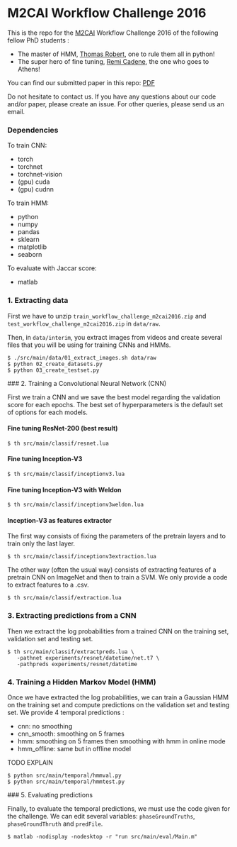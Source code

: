 # M2CAI Workflow Challenge 2016

This is the repo for the [M2CAI](http://camma.u-strasbg.fr/m2cai2016/) Workflow Challenge 2016 of the following fellow PhD students :

- The master of HMM, [Thomas Robert](http://www.thomas-robert.fr/en/), one to rule them all in python!
- The super hero of fine tuning, [Remi Cadene](http://remicadene.com), the one who goes to Athens!

You can find our submitted paper in this repo: [PDF](https://github.com/Cadene/torchnet-m2caiworkflow/raw/master/docs/m2cai_workflow_lip6_report.pdf)

Do not hesitate to contact us. If you have any questions about our code and/or paper, please create an issue. For other queries, please send us an email.

### Dependencies

To train CNN:

- torch
- torchnet
- torchnet-vision
- (gpu) cuda
- (gpu) cudnn

To train HMM:

- python
- numpy
- pandas
- sklearn
- matplotlib
- seaborn

To evaluate with Jaccar score:

- matlab

### 1. Extracting data

First we have to unzip `train_workflow_challenge_m2cai2016.zip` and `test_workflow_challenge_m2cai2016.zip` in `data/raw`.

Then, in `data/interim`, you extract images from videos and create several files that you will be using for training CNNs and HMMs.

```
$ ./src/main/data/01_extract_images.sh data/raw
$ python 02_create_datasets.py
$ python 03_create_testset.py
```

### 2. Training a Convolutional Neural Network (CNN)

First we train a CNN and we save the best model regarding the validation score for each epochs.
The best set of hyperparameters is the default set of options for each models.

#### Fine tuning ResNet-200 (best result)

```
$ th src/main/classif/resnet.lua
```

#### Fine tuning Inception-V3

```
$ th src/main/classif/inceptionv3.lua
```

#### Fine tuning Inception-V3 with Weldon

```
$ th src/main/classif/inceptionv3weldon.lua
```

#### Inception-V3 as features extractor

The first way consists of fixing the parameters of the pretrain layers and to train only the last layer.

```
$ th src/main/classif/inceptionv3extraction.lua
```

The other way (often the usual way) consists of extracting features of a pretrain CNN on ImageNet and then to train a SVM. We only provide a code to extract features to a .csv.

```
$ th src/main/classif/extraction.lua
```


### 3. Extracting predictions from a CNN

Then we extract the log probabilities from a trained CNN on the training set, validation set and testing set.

```
$ th src/main/classif/extractpreds.lua \
   -pathnet experiments/resnet/datetime/net.t7 \
   -pathpreds experiments/resnet/datetime
```

### 4. Training a Hidden Markov Model (HMM)

Once we have extracted the log probabilities, we can train a Gaussian HMM on the training set and compute predictions on the validation set and testing set. We provide 4 temporal predictions :

- cnn: no smoothing
- cnn_smooth: smoothing on 5 frames
- hmm: smoothing on 5 frames then smoothing with hmm in online mode
- hmm_offline: same but in offline model

TODO EXPLAIN

```
$ python src/main/temporal/hmmval.py
$ python src/main/temporal/hmmtest.py
```

### 5. Evaluating predictions

Finally, to evaluate the temporal predictions, we must use the code given for the challenge. We can edit several variables: `phaseGroundTruths`, `phaseGroundThruth` and `predFile`.

```
$ matlab -nodisplay -nodesktop -r "run src/main/eval/Main.m"
```
